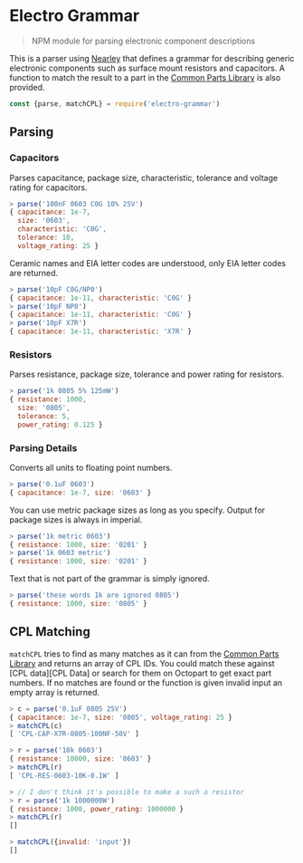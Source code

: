 # Electro Grammar
>NPM module for parsing electronic component descriptions

This is a parser using [Nearley](http://nearley.js.org/) that defines a grammar for describing generic electronic components such as surface mount resistors and capacitors.
A function to match the result to a part in the [Common Parts Library][CPL] is also provided.

```js
const {parse, matchCPL} = require('electro-grammar')
```

## Parsing

### Capacitors
Parses capacitance, package size, characteristic, tolerance and voltage rating for capacitors.

```js
> parse('100nF 0603 C0G 10% 25V')
{ capacitance: 1e-7,
  size: '0603',
  characteristic: 'C0G',
  tolerance: 10,
  voltage_rating: 25 }
```

Ceramic names and EIA letter codes are understood, only EIA letter codes are returned.

```js
> parse('10pF C0G/NP0')
{ capacitance: 1e-11, characteristic: 'C0G' }
> parse('10pF NP0')
{ capacitance: 1e-11, characteristic: 'C0G' }
> parse('10pF X7R')
{ capacitance: 1e-11, characteristic: 'X7R' }
```

### Resistors
Parses resistance, package size, tolerance and power rating for resistors.

```js
> parse('1k 0805 5% 125mW')
{ resistance: 1000,
  size: '0805',
  tolerance: 5,
  power_rating: 0.125 }
```


### Parsing Details

Converts all units to floating point numbers.

```js
> parse('0.1uF 0603')
{ capacitance: 1e-7, size: '0603' }
```

You can use metric package sizes as long as you specify.
Output for package sizes is always in imperial.

```js
> parse('1k metric 0603')
{ resistance: 1000, size: '0201' }
> parse('1k 0603 metric')
{ resistance: 1000, size: '0201' }
```

Text that is not part of the grammar is simply ignored.

```js
> parse('these words 1k are ignored 0805')
{ resistance: 1000, size: '0805' }
```

## CPL Matching
`matchCPL` tries to find as many matches as it can from the [Common Parts Library][CPL] and returns an array of CPL IDs.
You could match these against [CPL data][CPL Data] or search for them on Octopart to get exact part numbers.
If no matches are found or the function is given invalid input an empty array is returned.

```js
> c = parse('0.1uF 0805 25V')
{ capacitance: 1e-7, size: '0805', voltage_rating: 25 }
> matchCPL(c)
[ 'CPL-CAP-X7R-0805-100NF-50V' ]

> r = parse('10k 0603')
{ resistance: 10000, size: '0603' }
> matchCPL(r)
[ 'CPL-RES-0603-10K-0.1W' ]

> // I don't think it's possible to make a such a resistor
> r = parse('1k 1000000W')
{ resistance: 1000, power_rating: 1000000 }
> matchCPL(r)
[]

> matchCPL({invalid: 'input'})
[]
```

[CPL]: https://octopart.com/common-parts-library#Resistors
[CPL-DATA]: https://github.com/octopart/CPL-Data
